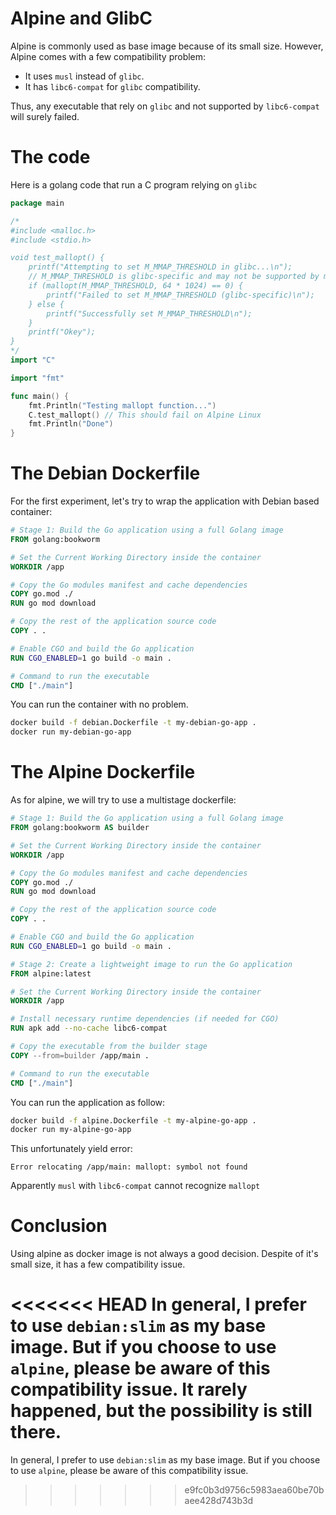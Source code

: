 # Alpine and GlibC

Alpine is commonly used as base image because of its small size. However, Alpine comes with a few compatibility problem:

- It uses `musl` instead of `glibc`.
- It has `libc6-compat` for `glibc` compatibility.

Thus, any executable that rely on `glibc` and not supported by `libc6-compat` will surely failed.

# The code

Here is a golang code that run a C program relying on `glibc`

```go
package main

/*
#include <malloc.h>
#include <stdio.h>

void test_mallopt() {
	printf("Attempting to set M_MMAP_THRESHOLD in glibc...\n");
    // M_MMAP_THRESHOLD is glibc-specific and may not be supported by musl
    if (mallopt(M_MMAP_THRESHOLD, 64 * 1024) == 0) {
        printf("Failed to set M_MMAP_THRESHOLD (glibc-specific)\n");
    } else {
        printf("Successfully set M_MMAP_THRESHOLD\n");
    }
	printf("Okey");
}
*/
import "C"

import "fmt"

func main() {
	fmt.Println("Testing mallopt function...")
	C.test_mallopt() // This should fail on Alpine Linux
	fmt.Println("Done")
}

```

# The Debian Dockerfile

For the first experiment, let's try to wrap the application with Debian based container:

```dockerfile
# Stage 1: Build the Go application using a full Golang image
FROM golang:bookworm

# Set the Current Working Directory inside the container
WORKDIR /app

# Copy the Go modules manifest and cache dependencies
COPY go.mod ./
RUN go mod download

# Copy the rest of the application source code
COPY . .

# Enable CGO and build the Go application
RUN CGO_ENABLED=1 go build -o main .

# Command to run the executable
CMD ["./main"]
```

You can run the container with no problem.

```bash
docker build -f debian.Dockerfile -t my-debian-go-app .
docker run my-debian-go-app
```

# The Alpine Dockerfile

As for alpine, we will try to use a multistage dockerfile:

```dockerfile
# Stage 1: Build the Go application using a full Golang image
FROM golang:bookworm AS builder

# Set the Current Working Directory inside the container
WORKDIR /app

# Copy the Go modules manifest and cache dependencies
COPY go.mod ./
RUN go mod download

# Copy the rest of the application source code
COPY . .

# Enable CGO and build the Go application
RUN CGO_ENABLED=1 go build -o main .

# Stage 2: Create a lightweight image to run the Go application
FROM alpine:latest

# Set the Current Working Directory inside the container
WORKDIR /app

# Install necessary runtime dependencies (if needed for CGO)
RUN apk add --no-cache libc6-compat

# Copy the executable from the builder stage
COPY --from=builder /app/main .

# Command to run the executable
CMD ["./main"]
```

You can run the application as follow:

```bash
docker build -f alpine.Dockerfile -t my-alpine-go-app .
docker run my-alpine-go-app
```

This unfortunately yield error:

```
Error relocating /app/main: mallopt: symbol not found
```

Apparently `musl` with `libc6-compat` cannot recognize `mallopt`

# Conclusion

Using alpine as docker image is not always a good decision. Despite of it's small size, it has a few compatibility issue.

<<<<<<< HEAD
In general, I prefer to use `debian:slim` as my base image. But if you choose to use `alpine`, please be aware of this compatibility issue. It rarely happened, but the possibility is still there.
=======
In general, I prefer to use `debian:slim` as my base image. But if you choose to use `alpine`, please be aware of this compatibility issue.
>>>>>>> e9fc0b3d9756c5983aea60be70baee428d743b3d
